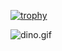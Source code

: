 [![trophy](https://github-profile-trophy.vercel.app/?username=dong-lufei&no-frame=true,&title=Joined2020,Issues,Commits,Repositories,Stars&no-frame=true&margin-w=15)](https://github.com/dong-lufei/github-profile-trophy)

<img  alt="dino.gif"  src="https://github.com/git136975643/git136975643/raw/master/dino.gif" style="display: block; opacity: 1;">
